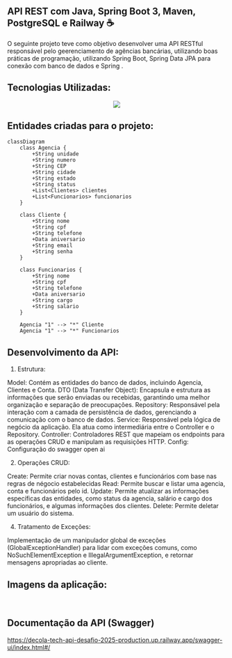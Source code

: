 ## API REST com Java, Spring Boot 3, Maven, PostgreSQL e Railway ☕
O seguinte projeto teve como objetivo desenvolver uma API RESTful responsável pelo geerenciamento de agências bancárias, utilizando boas práticas de programação, utilizando Spring Boot, Spring Data JPA para conexão com banco de dados e Spring .

## Tecnologias Utilizadas:

 <p align="center">
  <a href="https://skillicons.dev">
    <img src="https://skillicons.dev/icons?i=java,spring,postgresql,maven,railway" />
  </a>
</p>

## Entidades criadas para o projeto:
```mermaid
classDiagram
    class Agencia {
        +String unidade
        +String numero
        +String CEP
        +String cidade
        +String estado
        +String status
        +List<Clientes> clientes
        +List<Funcionarios> funcionarios
    }

    class Cliente {
        +String nome
        +String cpf
        +String telefone
        +Data aniversario
        +String email
        +String senha
    }

    class Funcionarios {
        +String nome
        +String cpf
        +String telefone
        +Data aniversario
        +String cargo
        +String salario
    }

    Agencia "1" --> "*" Cliente
    Agencia "1" --> "*" Funcionarios
```
## Desenvolvimento da API:

1. Estrutura:

 Model: Contém as entidades do banco de dados, incluindo Agencia, Clientes e Conta.
 DTO (Data Transfer Object): Encapsula e estrutura as informações que serão enviadas ou recebidas, garantindo uma melhor organização e separação de preocupações.
 Repository: Responsável pela interação com a camada de persistência de dados, gerenciando a comunicação com o banco de dados.
 Service: Responsável pela lógica de negócio da aplicação. Ela atua como intermediária entre o Controller e o Repository.
 Controller: Controladores REST que mapeiam os endpoints para as operações CRUD e manipulam as requisições HTTP.
 Config: Configuração do swagger open ai

2. Operações CRUD:

 Create: Permite criar novas contas, clientes e funcionários com base nas regras de négocio estabelecidas
 Read: Permite buscar e listar uma agencia, conta e funcionários pelo id.
 Update: Permite atualizar as informações específicas das entidades, como status da agencia, salário e cargo dos funcionários, e algumas informações dos clientes.
 Delete: Permite deletar um usuário do sistema.
 
4. Tratamento de Exceções:

 Implementação de um manipulador global de exceções (GlobalExceptionHandler) para lidar com exceções comuns, como NoSuchElementException e IllegalArgumentException, e retornar mensagens apropriadas ao cliente.

## Imagens da aplicação:
 <img src="">
 <img src="">
 <img src="">
 <img src="">
 <img src="">

 ## Documentação da API (Swagger)
https://decola-tech-api-desafio-2025-production.up.railway.app/swagger-ui/index.html#/
